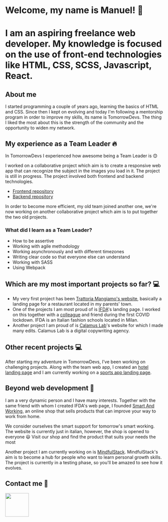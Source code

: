 
# Welcome, my name is Manuel! :wave:

# I am an aspiring freelance web developer. My knowledge is focused on the use of front-end technologies like HTML, CSS, SCSS, Javascript, React.

## About me

I started programming a couple of years ago, learning the basics of HTML and CSS. Since then I kept on evolving and today I'm following a mentorship program in order to improve my skills, its name is TomorrowDevs. The thing I liked the most about this is the strength of the community and the opportunity to widen my network.

## My experience as a Team Leader :fire:

In TomorrowDevs I experienced how awesome being a Team Leader is :blush:

I worked on a collaborative project which aim is to create a responsive web app that can recognize the subject in the images you load in it. The project is still in progress. The project involved both frontend and backend technologies.

* [Frontend repository](https://github.com/manuelalonge/team-four-webapp-frontend)
* [Backend repository](https://github.com/manuelalonge/team-four-webapp-backend)

In order to become more efficient, my old team joined another one, we're now working on another collaborative project which aim is to put together the two old projects.

### What did I learn as a Team Leader?

* How to be assertive
* Working with agile methodology
* Working asynchronously and with different timezones
* Writing clear code so that everyone else can understand
* Working with SASS
* Using Webpack

## Which are my most important projects so far? :computer:

* My very first project has been [Trattoria Mangiamo's website](https://bartrattoriamangiamo.000webhostapp.com/), basically a landing page for a restaurant located in my parents' town.
* One of the projects I am most proud of is [IFDA](https://ifdaorientamento.it/)'s landing page. I worked on this together with a [colleague](http://www.coderune.com/) and friend during the first COVID lockdown. IFDA is an Italian fashion schools located in Milan.
* Another project I am proud of is [Calamus Lab](https://www.calamuslab.it/lab/)'s website for which I made many edits. Calamus Lab is a digital copywriting agency.

## Other recent projects :computer:

After starting my adventure in TomorrowDevs, I've been working on challenging projects. Along with the team web app, I created an [hotel landing page](https://github.com/manuelalonge/hotel-landing-page) and I am currently working on a [sports app landing page](https://github.com/manuelalonge/sports-responsive-landing-page).

## Beyond web development :muscle:

I am a very dynamic person and I have many interests. Together with the same friend with whom I created IFDA's web page, I founded [Smart And Working](https://smartandworking.com/), an online shop that sells products that can improve your way to work from home. 

We consider ourselves the smart support for tomorrow's smart working. The website is currently just in italian, however, the shop is opened to everyone :smiley: Visit our shop and find the product that suits your needs the most

Another project I am currently working on is [MindfulStack](https://medium.com/mindfulstack-english). MindfulStack's aim is to become a hub for people who want to learn personal growth skills. The project is currently in a testing phase, so you'll be amazed to see how it evolves.

## Contact me :email:

<a href="https://www.linkedin.com/in/manuelalonge/" target="_blank"><img src="https://cdn4.iconfinder.com/data/icons/social-messaging-ui-color-shapes-2-free/128/social-linkedin-circle-512.png" width="75" /><a>
